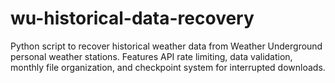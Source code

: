 # wu-historical-data-recovery
Python script to recover historical weather data from Weather Underground personal weather stations. Features API rate limiting, data validation, monthly file organization, and checkpoint system for interrupted downloads.
